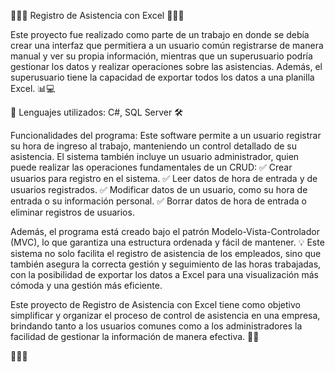 🙂🙂🙂 Registro de Asistencia con Excel 🙂🙂🙂

Este proyecto fue realizado como parte de un trabajo en donde se debía crear una interfaz que permitiera a un usuario común registrarse de manera manual y ver su propia información, mientras que un superusuario podría gestionar los datos y realizar operaciones sobre las asistencias. Además, el superusuario tiene la capacidad de exportar todos los datos a una planilla Excel. 📊💻

📌 Lenguajes utilizados: C#, SQL Server 🛠

Funcionalidades del programa:
Este software permite a un usuario registrar su hora de ingreso al trabajo, manteniendo un control detallado de su asistencia. El sistema también incluye un usuario administrador, quien puede realizar las operaciones fundamentales de un CRUD:
✅ Crear usuarios para registro en el sistema.
✅ Leer datos de hora de entrada y de usuarios registrados.
✅ Modificar datos de un usuario, como su hora de entrada o su información personal.
✅ Borrar datos de hora de entrada o eliminar registros de usuarios.

Además, el programa está creado bajo el patrón Modelo-Vista-Controlador (MVC), lo que garantiza una estructura ordenada y fácil de mantener.
💡 Este sistema no solo facilita el registro de asistencia de los empleados, sino que también asegura la correcta gestión y seguimiento de las horas trabajadas, con la posibilidad de exportar los datos a Excel para una visualización más cómoda y una gestión más eficiente.

Este proyecto de Registro de Asistencia con Excel tiene como objetivo simplificar y organizar el proceso de control de asistencia en una empresa, brindando tanto a los usuarios comunes como a los administradores la facilidad de gestionar la información de manera efectiva. 💼📅

🙂🙂🙂
